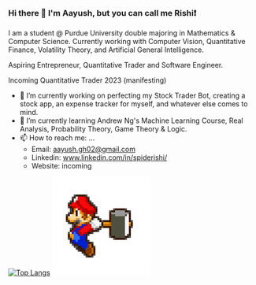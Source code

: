 ### Hi there 👋 I'm Aayush, but you can call me Rishi:exclamation:

I am a student @ Purdue University double majoring in Mathematics & Computer Science. Currently working with Computer Vision, Quantitative Finance, Volatility Theory, and Artificial General Intelligence.

Aspiring Entrepreneur, Quantitative Trader and Software Engineer.

Incoming Quantitative Trader 2023 (manifesting)


- 🔭 I’m currently working on perfecting my Stock Trader Bot, creating a stock app, an expense tracker for myself, and whatever else comes to mind.
- 🌱 I’m currently learning Andrew Ng's Machine Learning Course, Real Analysis, Probability Theory, Game Theory & Logic.
- 📫 How to reach me: ...
  - Email: aayush.gh02@gmail.com
  - Linkedin: www.linkedin.com/in/spiderishi/
  - Website: incoming

[![Top Langs](https://github-readme-stats.vercel.app/api/top-langs/?username=SpideR1sh1&layout=compact)](https://github.com/SpideR1sh1/github-readme-stats)
![text](https://github.com/SpideR1sh1/SpideR1sh1/blob/main/mario.gif?raw=true)

<!-- Here are some ideas to get you started:
- 🤔 I’m looking for help with ...
- 💬 Ask me about ...

- 😄 Pronouns: ...
- ⚡ Fun fact: ...


